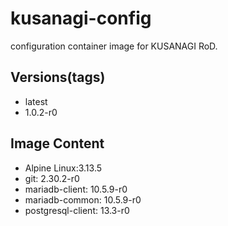 # kusanagi-config

configuration container image for KUSANAGI RoD.

## Versions(tags)
- latest
- 1.0.2-r0

## Image Content
- Alpine Linux:3.13.5
- git: 2.30.2-r0
- mariadb-client: 10.5.9-r0
- mariadb-common: 10.5.9-r0
- postgresql-client: 13.3-r0

